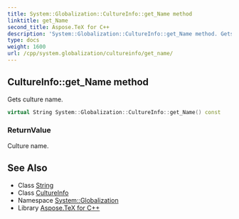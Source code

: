 ```yaml
---
title: System::Globalization::CultureInfo::get_Name method
linktitle: get_Name
second_title: Aspose.TeX for C++
description: 'System::Globalization::CultureInfo::get_Name method. Gets culture name in C++.'
type: docs
weight: 1600
url: /cpp/system.globalization/cultureinfo/get_name/
---
```

## CultureInfo::get_Name method


Gets culture name.

```cpp
virtual String System::Globalization::CultureInfo::get_Name() const
```


### ReturnValue

Culture name.

## See Also

* Class [String](../../../system/string/)
* Class [CultureInfo](../)
* Namespace [System::Globalization](../../)
* Library [Aspose.TeX for C++](../../../)
